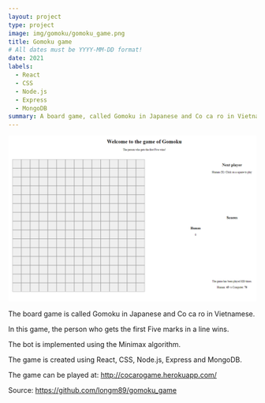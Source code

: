 ```yaml
---
layout: project
type: project
image: img/gomoku/gomoku_game.png
title: Gomoku game
# All dates must be YYYY-MM-DD format!
date: 2021
labels:
  - React
  - CSS
  - Node.js
  - Express
  - MongoDB
summary: A board game, called Gomoku in Japanese and Co ca ro in Vietnamese.
---
```


<img class="img-fluid" src="../img/gomoku/gomoku_game.png">

The board game is called Gomoku in Japanese and Co ca ro in Vietnamese.

In this game, the person who gets the first Five marks in a line wins.

The bot is implemented using the Minimax algorithm.

The game is created using React, CSS, Node.js, Express and MongoDB.

The game can be played at: <a href = "http://cocarogame.herokuapp.com/" target="_blank">http://cocarogame.herokuapp.com/</a>

Source: <a href="https://github.com/longm89/gomoku_game" target="_blank">https://github.com/longm89/gomoku_game </a>
